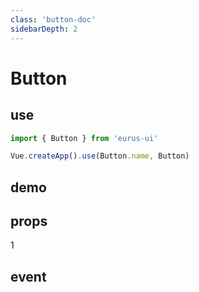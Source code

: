 ```yaml
---
class: 'button-doc'
sidebarDepth: 2
---
```

# Button

## use

```javascript
import { Button } from 'eurus-ui'

Vue.createApp().use(Button.name, Button)
```

## demo

<demo-wrapper
  src="src/packages/button/demo"
/>

## props

1

## event
